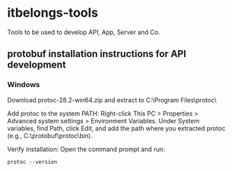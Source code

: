# itbelongs-tools
Tools to be used to develop API, App, Server and Co.

## protobuf installation instructions for API development
### Windows
Download protoc-28.2-win64.zip and extract to C:\Program Files\protoc\

Add protoc to the system PATH:
    Right-click This PC > Properties > Advanced system settings > Environment Variables.
    Under System variables, find Path, click Edit, and add the path where you extracted protoc (e.g., C:\protobuf\protoc\bin).

Verify installation: Open the command prompt and run:

    protoc --version



